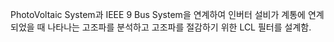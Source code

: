 PhotoVoltaic System과 IEEE 9 Bus System을 연계하여 인버터 설비가 계통에 연계되었을 때 나타나는 고조파를 분석하고 고조파를 절감하기 위한 LCL 필터를 설계함.
